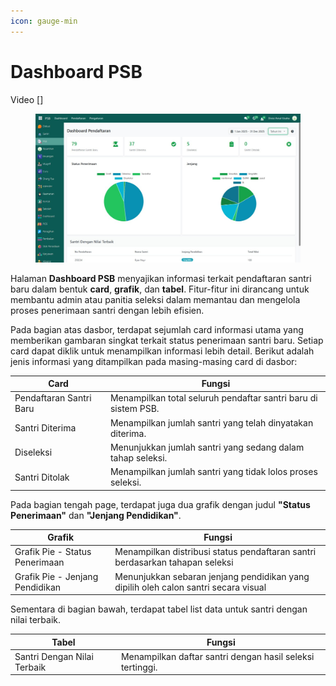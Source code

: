 ```yaml
---
icon: gauge-min
---
```


# Dashboard PSB

Video \[]

<figure><img src="../../.gitbook/assets/image (79).png" alt=""><figcaption></figcaption></figure>

Halaman **Dashboard PSB** menyajikan informasi terkait pendaftaran santri baru dalam bentuk **card**, **grafik**, dan **tabel**. Fitur-fitur ini dirancang untuk membantu admin atau panitia seleksi dalam memantau dan mengelola proses penerimaan santri dengan lebih efisien.&#x20;

Pada bagian atas dasbor, terdapat sejumlah card informasi utama yang memberikan gambaran singkat terkait status penerimaan santri baru. Setiap card dapat diklik untuk menampilkan informasi lebih detail. Berikut adalah jenis informasi yang ditampilkan pada masing-masing card di dasbor:

| Card                    | Fungsi                                                         |
| ----------------------- | -------------------------------------------------------------- |
| Pendaftaran Santri Baru | Menampilkan total seluruh pendaftar santri baru di sistem PSB. |
| Santri Diterima         | Menampilkan jumlah santri yang telah dinyatakan diterima.      |
| Diseleksi               | Menunjukkan jumlah santri yang sedang dalam tahap seleksi.     |
| Santri Ditolak          | Menampilkan jumlah santri yang tidak lolos proses seleksi.     |

Pada bagian tengah page, terdapat juga dua grafik dengan judul **"Status Penerimaan"** dan **"Jenjang Pendidikan"**.

| Grafik                          | Fungsi                                                                              |
| ------------------------------- | ----------------------------------------------------------------------------------- |
| Grafik Pie - Status Penerimaan  | Menampilkan distribusi status pendaftaran santri berdasarkan tahapan seleksi        |
| Grafik Pie - Jenjang Pendidikan | Menunjukkan sebaran jenjang pendidikan yang dipilih oleh calon santri secara visual |

Sementara di bagian bawah, terdapat tabel list data untuk santri dengan nilai terbaik.

| Tabel                       | Fungsi                                                    |
| --------------------------- | --------------------------------------------------------- |
| Santri Dengan Nilai Terbaik | Menampilkan daftar santri dengan hasil seleksi tertinggi. |
